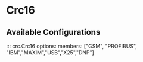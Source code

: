 # Crc16

## Available Configurations

::: crc.Crc16
    options:
        members: ["GSM", "PROFIBUS", "IBM","MAXIM","USB","X25","DNP"]
